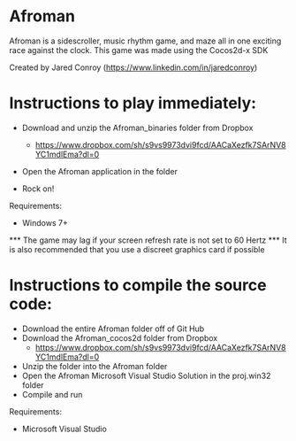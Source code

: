 Afroman
=======

Afroman is a sidescroller, music rhythm game, and maze all in one exciting race against the clock.
This game was made using the Cocos2d-x SDK

Created by Jared Conroy (https://www.linkedin.com/in/jaredconroy)

Instructions to play immediately:
=================================

- Download and unzip the Afroman_binaries folder from Dropbox

	- https://www.dropbox.com/sh/s9vs9973dvi9fcd/AACaXezfk7SArNV8YC1mdlEma?dl=0

- Open the Afroman application in the folder
- Rock on!

Requirements:

- Windows 7+

*** The game may lag if your screen refresh rate is not set to 60 Hertz
*** It is also recommended that you use a discreet graphics card if possible

Instructions to compile the source code:
========================================

- Download the entire Afroman folder off of Git Hub
- Download the Afroman_cocos2d folder from Dropbox
	- https://www.dropbox.com/sh/s9vs9973dvi9fcd/AACaXezfk7SArNV8YC1mdlEma?dl=0
- Unzip the folder into the Afroman folder
- Open the Afroman Microsoft Visual Studio Solution in the proj.win32 folder
- Compile and run

Requirements:

- Microsoft Visual Studio
